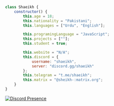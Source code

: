 ```js
class Shaeikh {
    constructor() {
        this.age = 18;
        this.nationality = "Pakistani";
        this.languages = ["Urdu", "English"];

        this.programingLanguage = "JavaScript";
        this.projects = [""];
        this.student = true;

        this.website = "N/A";
        this.discord = {
            username: "shaeikh",
            server: "discord.gg/shaeikh"
        };
        this.telegram = "t.me/shaeikh";
        this.matrix = "@sheikh-:matrix.org";
    }
}
```
[![Discord Presence](https://lanyard.cnrad.dev/api/560493409111113748?bg=2d333b&borderRadius=6px&showDisplayName=true&idleMessage=pipi%20un%20kaki%20in%20pipi%20kakaland)](https://discord.com/users/560493409111113748)
<!--
**Shaeikh/Shaeikh** is a ✨ _special_ ✨ repository because its `README.md` (this file) appears on your GitHub profile.

Here are some ideas to get you started:

- 🔭 I’m currently working on ...
- 🌱 I’m currently learning ...
- 👯 I’m looking to collaborate on ...
- 🤔 I’m looking for help with ...
- 💬 Ask me about ...
- 📫 How to reach me: ...
- 😄 Pronouns: ...
- ⚡ Fun fact: ...
-->

